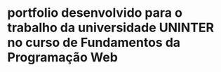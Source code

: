 # portfolio desenvolvido para o trabalho da universidade UNINTER no curso de Fundamentos da Programação Web
